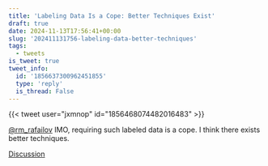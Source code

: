 ```yaml
---
title: 'Labeling Data Is a Cope: Better Techniques Exist'
draft: true
date: 2024-11-13T17:56:41+00:00
slug: '202411131756-labeling-data-better-techniques'
tags:
  - tweets
is_tweet: true
tweet_info:
  id: '1856637300962451855'
  type: 'reply'
  is_thread: False
---
```




{{< tweet user="jxmnop" id="1856468074482016483" >}}

[@rm_rafailov](https://x.com/rm_rafailov) IMO, requiring such labeled data is a cope. I think there exists better techniques.

[Discussion](https://x.com/sytelus/status/1856637300962451855)
